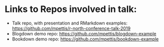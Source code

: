 # Links to Repos involved in talk:

- Talk repo, with presentation and RMarkdown examples: https://github.com/mpettis/r-north-conference-talk-2019
- Blogdown demo repo: https://github.com/mpettis/blogdown-example
- Bookdown demo repo: https://github.com/mpettis/bookdown-example

